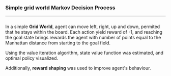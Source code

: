 ### Simple grid world Markov Decision Process
*** 

#####
In a simple **Grid World**, agent can move left, right, up and down, permited that he stays within the board. Each action yield reward of -1, and reaching the goal state brings rewards the agent with number of points equal to the Manhattan distance from starting to the goal field. 

Using the value iteration algorithm, state value function was estimated, and optimal policy visualized.

Additionally, **reward shaping** was used to improve agent's behaviour. 





